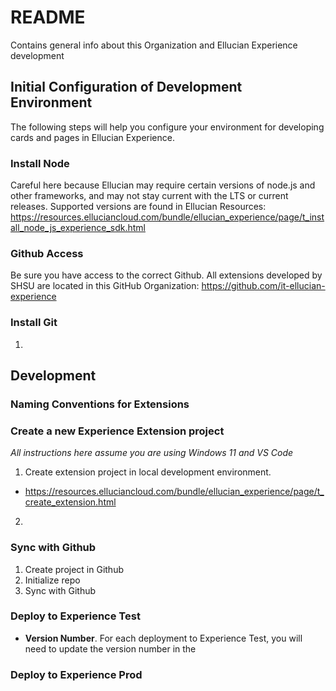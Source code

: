 # README
Contains general info about this Organization and Ellucian Experience development

## Initial Configuration of Development Environment
The following steps will help you configure your environment for developing cards and pages in Ellucian Experience.

### Install Node
Careful here because Ellucian may require certain versions of node.js and other frameworks, and may not stay current with the LTS or current releases. Supported versions are found in Ellucian Resources: https://resources.elluciancloud.com/bundle/ellucian_experience/page/t_install_node_js_experience_sdk.html

### Github Access
Be sure you have access to the correct Github. All extensions developed by SHSU are located in this GitHub Organization: https://github.com/it-ellucian-experience

### Install Git
1. 

## Development

### Naming Conventions for Extensions

### Create a new Experience Extension project
*All instructions here assume you are using Windows 11 and VS Code*

1.   Create extension project in local development environment.
  -   https://resources.elluciancloud.com/bundle/ellucian_experience/page/t_create_extension.html
2. 

### Sync with Github
1. Create project in Github
2. Initialize repo
3. Sync with Github

### Deploy to Experience Test

- **Version Number**. For each deployment to Experience Test, you will need to update the version number in the 

### Deploy to Experience Prod
